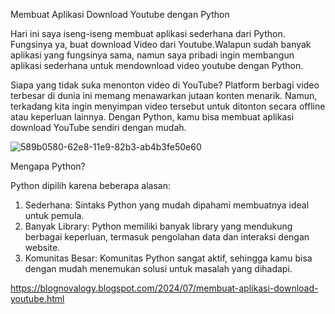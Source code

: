 Membuat Aplikasi Download Youtube dengan Python

Hari ini saya iseng-iseng membuat aplikasi sederhana dari Python. Fungsinya ya, buat download Video dari Youtube.Walapun sudah banyak aplikasi yang fungsinya sama, namun saya pribadi ingin membangun aplikasi sederhana untuk mendownload video youtube dengan Python.

Siapa yang tidak suka menonton video di YouTube? Platform berbagi video terbesar di dunia ini memang menawarkan jutaan konten menarik. Namun, terkadang kita ingin menyimpan video tersebut untuk ditonton secara offline atau keperluan lainnya. Dengan Python, kamu bisa membuat aplikasi download YouTube sendiri dengan mudah.

![589b0580-62e8-11e9-82b3-ab4b3fe50e60](https://github.com/user-attachments/assets/279dd333-7ec5-4ebc-b010-00bf002f7fd1)


Mengapa Python?

Python dipilih karena beberapa alasan:
1. Sederhana: Sintaks Python yang mudah dipahami membuatnya ideal untuk pemula.
2. Banyak Library: Python memiliki banyak library yang mendukung berbagai keperluan, termasuk pengolahan data dan interaksi dengan website.
3. Komunitas Besar: Komunitas Python sangat aktif, sehingga kamu bisa dengan mudah menemukan solusi untuk masalah yang dihadapi.


https://blognovalogy.blogspot.com/2024/07/membuat-aplikasi-download-youtube.html   
